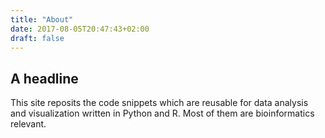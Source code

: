```yaml
---
title: "About"
date: 2017-08-05T20:47:43+02:00
draft: false
---
```


## A headline

This site reposits the code snippets which are reusable for data analysis and visualization written in Python and R. Most of them are bioinformatics relevant.


